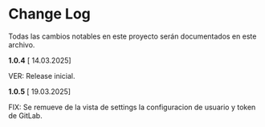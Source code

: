 # Change Log

Todas las cambios notables en este proyecto serán documentados en este archivo.

**1.0.4**  [ 14.03.2025]

VER: Release inicial.

**1.0.5**  [ 19.03.2025]

FIX: Se remueve de la vista de settings la configuracion de usuario y token de GitLab.
